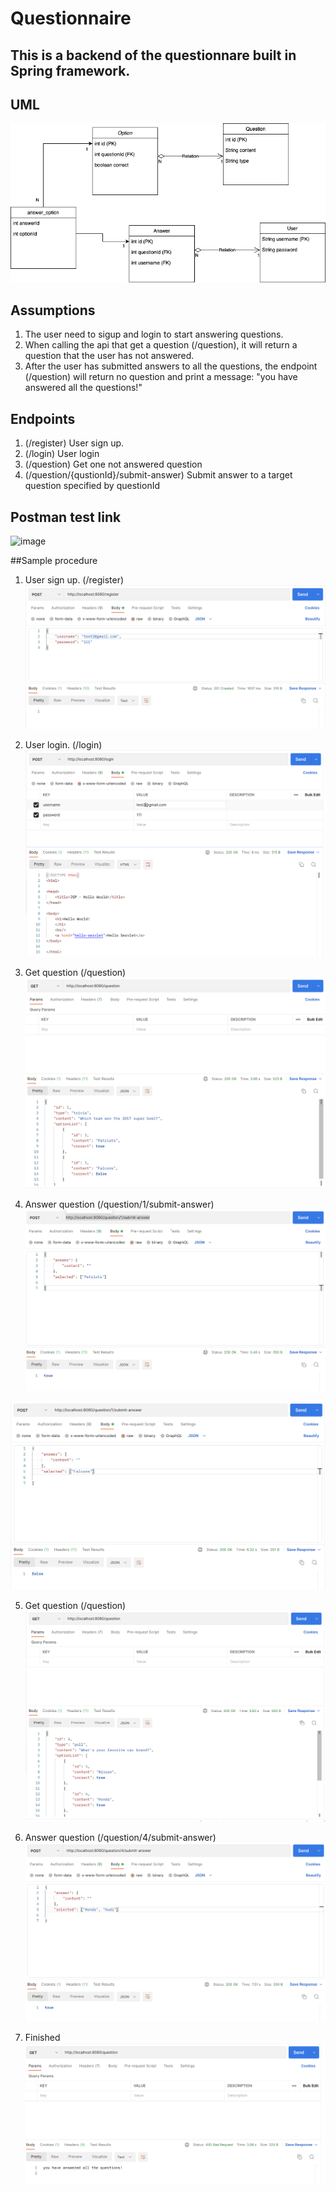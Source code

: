 # Questionnaire

## This is a backend of the questionnare built in Spring framework.

## UML
![image](https://github.com/DorisWu5410/Questionnaire/blob/main/postman_screenshot/UML.png)

## Assumptions

1. The user need to sigup and login to start answering questions.
2. When calling the api that get a question (/question), it will return a question that the user has not answered.
3. After the user has submitted answers to all the questions, the endpoint (/question) will return no question and print a message: "you have answered all the questions!"

## Endpoints
1. (/register) User sign up.
2. (/login) User login
3. (/question) Get one not answered question
4. (/question/{qustionId}/submit-answer) Submit answer to a target question specified by questionId

## Postman test link

![image](https://www.getpostman.com/collections/80aaa2f96dbe5cb20af6)

##Sample procedure

1. User sign up. (/register)
![image](https://github.com/DorisWu5410/Questionnaire/blob/main/postman_screenshot/register.png)

2. User login. (/login)
![image](https://github.com/DorisWu5410/Questionnaire/blob/main/postman_screenshot/login.png)

3. Get question (/question)
![image](https://github.com/DorisWu5410/Questionnaire/blob/main/postman_screenshot/getQuestion1.png)

4. Answer question (/question/1/submit-answer)
![image](https://github.com/DorisWu5410/Questionnaire/blob/main/postman_screenshot/submitAnswer1.png)

![image](https://github.com/DorisWu5410/Questionnaire/blob/main/postman_screenshot/submitAnswer1_2.png)

5. Get question (/question)
![image](https://github.com/DorisWu5410/Questionnaire/blob/main/postman_screenshot/getQuestion2.png)

6. Answer question (/question/4/submit-answer)
![image](https://github.com/DorisWu5410/Questionnaire/blob/main/postman_screenshot/submitAnswer2.png)

7. Finished
![image](https://github.com/DorisWu5410/Questionnaire/blob/main/postman_screenshot/allAnswered.png)

